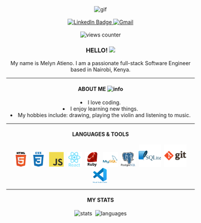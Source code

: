 <div id="gif" align="center">
  <img src="https://media.giphy.com/media/L1R1tvI9svkIWwpVYr/giphy.gif" alt="gif" width="400"/>
</div>
<br/>

<div id="badges" align="center">
  <a href="https://www.linkedin.com/in/melyn-atieno/">
  <img src="https://img.shields.io/badge/LinkedIn-blue?style=for-the-badge&logo=linkedin&logoColor=white" alt="LinkedIn Badge"/>
   </a>
  <a href="mailto:melynatieno@gmail.com">
     <img src="https://img.shields.io/badge/-gmail-red?logo=gmail&logoColor=white&style=for-the-badge" alt="Gmail"/>
  </a>
</div> 
<br/>

<div id="counter" align="center">
   <img src="https://komarev.com/ghpvc/?username=MelynAtieno&color=blueviolet&style=plastic&label=PROFILE+VIEWS" alt="views counter"/>
</div>

<h3 align="center">HELLO!
  <img src="https://media.giphy.com/media/hvRJCLFzcasrR4ia7z/giphy.gif" width="30px"/>
</h3>
<p align="center">My name is Melyn Atieno. I am a passionate full-stack Software Engineer based in Nairobi, Kenya. </p> 


---


  <h4 align="center"> ABOUT ME
     <img src="https://github.com/FortAwesome/Font-Awesome/blob/6.x/svgs/solid/circle-info.svg" alt="info" height="20" width="20" />
  </h4>
                     
<div align="center">
<li>I love coding. </li>
<li>I enjoy learning new things.</li>
<li> My hobbies include: drawing, playing the violin and listening to music.</li>
</div>

---

<div id="tools" align="center">
  <h4>LANGUAGES & TOOLS </h4>
    <img src="https://github.com/devicons/devicon/blob/master/icons/html5/html5-original-wordmark.svg" title="HTML5" alt="HTML" width="40" height="40" />&nbsp;
  <img src="https://github.com/devicons/devicon/blob/master/icons/css3/css3-plain-wordmark.svg"  title="CSS3" alt="CSS" width="40" height="40"/>&nbsp;
  <img src="https://github.com/devicons/devicon/blob/master/icons/javascript/javascript-original.svg" title="JavaScript" alt="JavaScript" width="40" height="40"/>&nbsp;
   <img src="https://github.com/devicons/devicon/blob/master/icons/react/react-original-wordmark.svg" title="React" alt="React" width="40" height="40"/>&nbsp;
  <img src="https://github.com/devicons/devicon/blob/master/icons/ruby/ruby-original-wordmark.svg" title="Ruby"  alt="Ruby" width="40" height="40"/>&nbsp;
  <img src="https://github.com/devicons/devicon/blob/master/icons/mysql/mysql-original-wordmark.svg" title="MySQL"  alt="MySQL" width="40" height="40"/>&nbsp;
  <img src="https://github.com/devicons/devicon/blob/master/icons/postgresql/postgresql-original-wordmark.svg" title="PostgreSQL" alt="PostgreSQL" width="40" height="40"/>&nbsp;
  <img src="https://github.com/devicons/devicon/blob/master/icons/sqlite/sqlite-original-wordmark.svg" title="SQLite"  alt="SQLite" width="60" height="60"/>&nbsp;
  <img src="https://github.com/devicons/devicon/blob/master/icons/git/git-original-wordmark.svg" title="Git" alt="Git" width="60" height="60"/>&nbsp;
  <img src="https://github.com/devicons/devicon/blob/master/icons/vscode/vscode-original-wordmark.svg" title="VS" alt="VS" width="40" height="40"/>&nbsp;
</div>

---

<div id="stats" align="center">
  <h4>MY STATS </h4>
  <img src="https://github-readme-stats.vercel.app/api?username=MelynAtieno&count_private=true&show_icons=true&theme=dracula" alt="stats" height="150px" />&nbsp;
  <img src="https://github-readme-stats.vercel.app/api/top-langs/?username=MelynAtieno&layout=compact&theme=dracula" height="150px" alt="languages" />
</div>

 
